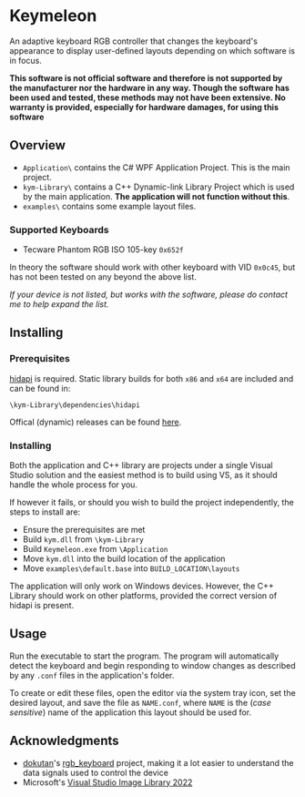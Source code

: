 # Keymeleon
An adaptive keyboard RGB controller that changes the keyboard's appearance to display user-defined layouts depending on which software is in focus.

**This software is not official software and therefore is not supported by the manufacturer nor the hardware in any way. Though the software has been used and tested, these methods may not have been extensive. No warranty is provided, especially for hardware damages, for using this software**

## Overview
- `Application\` contains the C# WPF Application Project. This is the main project.
- `kym-Library\` contains a C++ Dynamic-link Library Project which is used by the main application. **The application will not function without this**.
- `examples\` contains some example layout files.

### Supported Keyboards
- Tecware Phantom RGB ISO 105-key `0x652f`

In theory the software should work with other keyboard with VID  `0x0c45`, but has not been tested on any beyond the above list.

_If your device is not listed, but works with the software, please do contact me to help expand the list._

## Installing
### Prerequisites
[hidapi](https://github.com/libusb/hidapi) is required. Static library builds for both `x86` and `x64` are included and can be found in:
```
\kym-Library\dependencies\hidapi
```
Offical (dynamic) releases can be found [here](https://github.com/libusb/hidapi/releases).

### Installing
Both the application and C++ library are projects under a single Visual Studio solution and the easiest method is to build using VS, as it should handle the whole process for you.

If however it fails, or should you wish to build the project independently, the steps to install are:
- Ensure the prerequisites are met
- Build `kym.dll` from `\kym-Library`
- Build `Keymeleon.exe` from `\Application`
- Move `kym.dll` into the build location of the application
- Move `examples\default.base` into `BUILD_LOCATION\layouts`

The application will only work on Windows devices. However, the C++ Library should work on other platforms, provided the correct version of hidapi is present.

## Usage
Run the executable to start the program. The program will automatically detect the keyboard and begin responding to window changes as described by any `.conf` files in the application's folder.

To create or edit these files, open the editor via the system tray icon, set the desired layout, and save the file as `NAME.conf`, where `NAME` is the (*case sensitive*) name of the application this layout should be used for.

## Acknowledgments

- [dokutan](https://github.com/dokutan)'s [rgb_keyboard](https://github.com/dokutan/rgb_keyboard) project, making it a lot easier to understand the data signals used to control the device
- Microsoft's [Visual Studio Image Library 2022](https://www.microsoft.com/en-gb/download/details.aspx?id=35825)